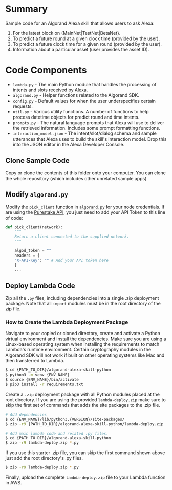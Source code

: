 # Summary

Sample code for an Algorand Alexa skill that allows users to ask Alexa:

1. For the latest block on {MainNet|TestNet|BetaNet}.
2. To predict a future round at a given clock time (provided by the user).
3. To predict a future clock time for a given round (provided by the user).
4. Information about a particular asset (user provides the asset ID). 

# Code Components

- `lambda.py` - The main Python module that handles the processing of intents and slots received by Alexa.
- `algorand.py` - Helper functions related to the Algorand SDK.
- `config.py` - Default values for when the user underspecifies certain requests.
- `util.py` - Various utility functions. A number of functions to help process datetime objects for predict round and time intents.
- `prompts.py` - The natural language prompts that Alexa will use to deliver the retrieved information. Includes some prompt formatting functions.
- `interaction_model.json` - The intent/slot/dialog schema and sample utterances that Alexa uses to build the skill's interaction model. Drop this into the JSON editor in the Alexa Developer Console.

## Clone Sample Code
Copy or clone the contents of this folder onto your computer. You can clone the whole repository (which includes other unrelated sample apps)

## Modify `algorand.py`

Modify the `pick_client` function in [`algorand.py`](./algorand.py) for your node credentials. If are using the [Purestake API](https://developer.purestake.io/), you just need to add your API Token to this line of code:

```python
def pick_client(network):
    """
    Return a client connected to the supplied network.
    """

    algod_token = ""
    headers = {
    "X-API-Key": "" # Add your API token here
    }
    ...
```

## Deploy Lambda Code

Zip all the `.py` files, including dependencies into a single .zip deployment package. Note that all `import` modules must be in the root directory of the zip file. 

### How to Create the Lambda Deployment Package

Navigate to your copied or cloned directory, create and activate a Python virtual environment and install the dependencies. Make sure you are using a Linux-based operating system when installing the requirements to match Lambda's runtime environment. Certain cryptography modules in the Algorand SDK will not work if built on other operating systems like Mac and then transferred to Lambda. 

```bash
$ cd {PATH_TO_DIR}/algorand-alexa-skill-python
$ python3 -m venv {ENV_NAME}
$ source {ENV_NAME}/bin/activate
$ pip3 install -r requirements.txt
```

Create a `.zip` deployment package with all Python modules placed at the root directory. If you are using the provided `lambda-deploy.zip` make sure to skip the first set of commands that adds the site packages to the .zip file.

```bash
# Add dependencies
$ cd {ENV_NAME}/lib/python3.{VERSION}/site-packages/
$ zip -r9 {PATH_TO_DIR}/algorand-alexa-skill-python/lambda-deploy.zip .

# Add main lambda code and related .py files.
$ cd {PATH_TO_DIR}/algorand-alexa-skill-python
$ zip -r9 lambda-deploy.zip *.py
```

If you use this starter .zip file, you can skip the first command shown above just add the root directory's .py files.

```bash
$ zip -r9 lambda-deploy.zip *.py
```

Finally, upload the complete `lambda-deploy.zip` file to your Lambda function in AWS.

